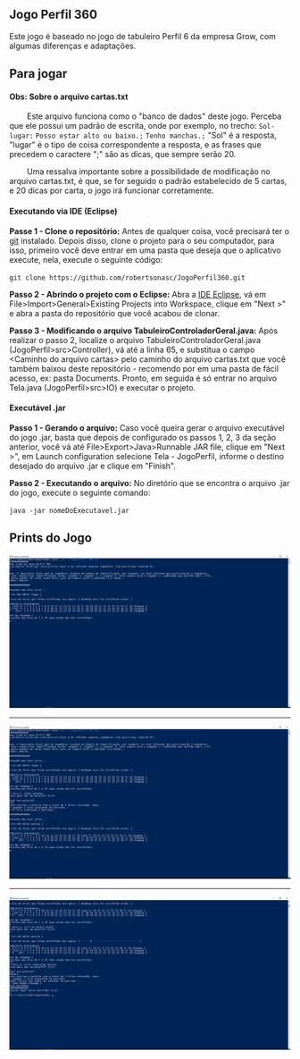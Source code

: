 ## Jogo Perfil 360
Este jogo é baseado no jogo de tabuleiro Perfil 6 da empresa Grow, com algumas diferenças e adaptações.

## Para jogar 
#### Obs: Sobre o arquivo cartas.txt
&nbsp;&nbsp;&nbsp;&nbsp;&nbsp;&nbsp;&nbsp;&nbsp;Este arquivo funciona como o "banco de dados" deste jogo. Perceba que ele possui um padrão de escrita, onde por exemplo, no trecho: 
`Sol-lugar:`
`Posso estar alto ou baixo.;`
`Tenho manchas.;`
"Sol" é a resposta, "lugar" é o tipo de coisa correspondente a resposta, e as frases que precedem o caractere ";" são as dicas, que sempre serão 20.

&nbsp;&nbsp;&nbsp;&nbsp;&nbsp;&nbsp;&nbsp;&nbsp;Uma ressalva importante sobre a possibilidade de modificação no arquivo cartas.txt, é que, se for seguido o padrão estabelecido de 5 cartas, e 20 dicas por carta, o jogo irá funcionar corretamente. 
#### Executando via IDE (Eclipse)
**Passe 1 - Clone o repositório:** Antes de qualquer coisa, você precisará ter o [git](https://git-scm.com/book/en/v2/Getting-Started-Installing-Git) instalado. Depois disso, clone o projeto para o seu computador, para isso, primeiro você deve entrar em uma pasta que deseja que o aplicativo execute, nela, execute o seguinte código:

`git clone https://github.com/robertsonasc/JogoPerfil360.git`

**Passo 2 - Abrindo o projeto com o Eclipse:** Abra a [IDE Eclipse](https://www.eclipse.org/downloads/), vá em File>Import>General>Existing Projects into Workspace, clique em "Next >" e abra a pasta do repositório que você acabou de clonar.

**Passo 3 - Modificando o arquivo TabuleiroControladorGeral.java:** Após realizar o passo 2, localize o arquivo TabuleiroControladorGeral.java (JogoPerfil>src>Controller), vá até a linha 65, e substitua o campo \<Caminho do arquivo cartas> pelo caminho do arquivo cartas.txt que você também baixou deste repositório - recomendo por em uma pasta de fácil acesso, ex: pasta Documents. Pronto, em seguida é só entrar no arquivo Tela.java (JogoPerfil>src>IO) e executar o projeto.

#### Executável .jar
**Passo 1 - Gerando o arquivo:** Caso você queira gerar o arquivo executável do jogo .jar, basta que depois de configurado os passos 1, 2, 3 da seção anterior, você vá até File>Export>Java>Runnable JAR file, clique em "Next >", em Launch configuration selecione Tela - JogoPerfil, informe o destino desejado do arquivo .jar e clique em "Finish".

**Passo 2 - Executando o arquivo:** No diretório que se encontra o arquivo .jar do jogo, execute o seguinte comando:

`java -jar nomeDoExecutavel.jar`

## Prints do Jogo
![](https://github.com/robertsonasc/JogoPerfil360/blob/master/prints/01%20-%20Perfil360.png "Informações iniciais")
***
![](https://github.com/robertsonasc/JogoPerfil360/blob/master/prints/02%20-%20Perfil360.png "Jogo executando")
***
![](https://github.com/robertsonasc/JogoPerfil360/blob/master/prints/03%20-%20Perfil360.png "Jogo executando")
